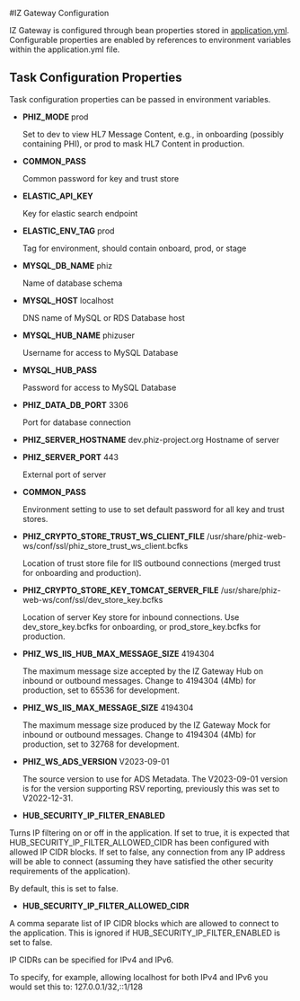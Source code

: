 #IZ Gateway Configuration

IZ Gateway is configured through bean properties stored in [application.yml](src/main/resources/application.yml). Configurable properties are enabled by references to environment
variables within the application.yml file.


## Task Configuration Properties
Task configuration properties can be passed in environment variables.

* __PHIZ_MODE__  prod

  Set to dev to view HL7 Message Content, e.g., in onboarding (possibly containing PHI), or prod to mask HL7 Content in production.

* __COMMON_PASS__

  Common password for key and trust store

* __ELASTIC_API_KEY__

  Key for elastic search endpoint

* __ELASTIC_ENV_TAG__ prod

  Tag for environment, should contain onboard, prod, or stage

* __MYSQL_DB_NAME__ phiz

  Name of database schema

* __MYSQL_HOST__ localhost

  DNS name of MySQL or RDS Database host

* __MYSQL_HUB_NAME__ phizuser

  Username for access to MySQL Database

* __MYSQL_HUB_PASS__

  Password for access to MySQL Database

* __PHIZ_DATA_DB_PORT__ 3306

  Port for database connection

* __PHIZ_SERVER_HOSTNAME__ dev.phiz-project.org
  Hostname of server

* __PHIZ_SERVER_PORT__ 443

  External port of server


* __COMMON_PASS__

  Environment setting to use to set default password for all key and trust stores.

* __PHIZ_CRYPTO_STORE_TRUST_WS_CLIENT_FILE__ /usr/share/phiz-web-ws/conf/ssl/phiz_store_trust_ws_client.bcfks

  Location of trust store file for IIS outbound connections (merged trust for onboarding and production).

* __PHIZ_CRYPTO_STORE_KEY_TOMCAT_SERVER_FILE__ /usr/share/phiz-web-ws/conf/ssl/dev_store_key.bcfks

  Location of server Key store for inbound connections. Use dev_store_key.bcfks for onboarding, or prod_store_key.bcfks for production.

* __PHIZ_WS_IIS_HUB_MAX_MESSAGE_SIZE__ 4194304

  The maximum message size accepted by the IZ Gateway Hub on inbound or outbound messages.
  Change to 4194304 (4Mb) for production, set to 65536 for development.

* __PHIZ_WS_IIS_MAX_MESSAGE_SIZE__ 4194304

  The maximum message size produced by the IZ Gateway Mock for inbound or outbound messages.
  Change to 4194304 (4Mb) for production, set to 32768 for development.

* __PHIZ_WS_ADS_VERSION__ V2023-09-01

  The source version to use for ADS Metadata.  The V2023-09-01 version is for the version
  supporting RSV reporting, previously this was set to V2022-12-31.

* __HUB_SECURITY_IP_FILTER_ENABLED__

Turns IP filtering on or off in the application. If set to true, it is expected that HUB_SECURITY_IP_FILTER_ALLOWED_CIDR has been configured with allowed IP CIDR blocks. If set to false, any connection from any IP address will be able to connect (assuming they have satisfied the other security requirements of the application).

By default, this is set to false.

* __HUB_SECURITY_IP_FILTER_ALLOWED_CIDR__

A comma separate list of IP CIDR blocks which are allowed to connect to the application. This is ignored if HUB_SECURITY_IP_FILTER_ENABLED is set to false.

IP CIDRs can be specified for IPv4 and IPv6.

To specify, for example, allowing localhost for both IPv4 and IPv6 you would set this to: 127.0.0.1/32,::1/128
